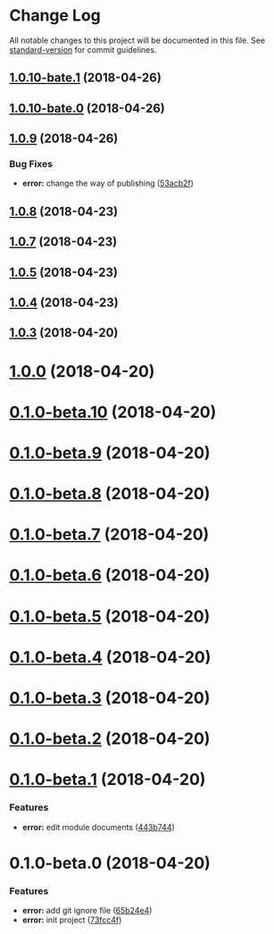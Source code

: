 # Change Log

All notable changes to this project will be documented in this file. See [standard-version](https://github.com/conventional-changelog/standard-version) for commit guidelines.

<a name="1.0.10-bate.1"></a>
## [1.0.10-bate.1](https://github.com/ll84273096/rock-error/compare/v1.0.10-bate.0...v1.0.10-bate.1) (2018-04-26)



<a name="1.0.10-bate.0"></a>
## [1.0.10-bate.0](https://github.com/ll84273096/rock-error/compare/v1.0.9...v1.0.10-bate.0) (2018-04-26)



<a name="1.0.9"></a>
## [1.0.9](https://github.com/ll84273096/rock-error/compare/v1.0.8...v1.0.9) (2018-04-26)


### Bug Fixes

* **error:** change the way of publishing ([53acb2f](https://github.com/ll84273096/rock-error/commit/53acb2f))



<a name="1.0.8"></a>
## [1.0.8](https://github.com/ll84273096/rock-error/compare/v1.0.7...v1.0.8) (2018-04-23)



<a name="1.0.7"></a>
## [1.0.7](https://github.com/ll84273096/rock-error/compare/v1.0.5...v1.0.7) (2018-04-23)



<a name="1.0.5"></a>
## [1.0.5](https://github.com/ll84273096/rock-error/compare/v1.0.4...v1.0.5) (2018-04-23)



<a name="1.0.4"></a>
## [1.0.4](https://github.com/ll84273096/rock-error/compare/v1.0.3...v1.0.4) (2018-04-23)



<a name="1.0.3"></a>
## [1.0.3](https://github.com/ll84273096/rock-error/compare/v1.0.0...v1.0.3) (2018-04-20)



<a name="1.0.0"></a>
# [1.0.0](https://github.com/ll84273096/rock-error/compare/v0.1.0-beta.10...v1.0.0) (2018-04-20)



<a name="0.1.0-beta.10"></a>
# [0.1.0-beta.10](https://github.com/ll84273096/rock-error/compare/v0.1.0-beta.9...v0.1.0-beta.10) (2018-04-20)



<a name="0.1.0-beta.9"></a>
# [0.1.0-beta.9](https://github.com/ll84273096/rock-error/compare/v0.1.0-beta.8...v0.1.0-beta.9) (2018-04-20)



<a name="0.1.0-beta.8"></a>
# [0.1.0-beta.8](https://github.com/ll84273096/rock-error/compare/v0.1.0-beta.7...v0.1.0-beta.8) (2018-04-20)



<a name="0.1.0-beta.7"></a>
# [0.1.0-beta.7](https://github.com/ll84273096/rock-error/compare/v0.1.0-beta.6...v0.1.0-beta.7) (2018-04-20)



<a name="0.1.0-beta.6"></a>
# [0.1.0-beta.6](https://github.com/ll84273096/rock-error/compare/v0.1.0-beta.5...v0.1.0-beta.6) (2018-04-20)



<a name="0.1.0-beta.5"></a>
# [0.1.0-beta.5](https://github.com/ll84273096/rock-error/compare/v0.1.0-beta.4...v0.1.0-beta.5) (2018-04-20)



<a name="0.1.0-beta.4"></a>
# [0.1.0-beta.4](https://github.com/ll84273096/rock-error/compare/v0.1.0-beta.3...v0.1.0-beta.4) (2018-04-20)



<a name="0.1.0-beta.3"></a>
# [0.1.0-beta.3](https://github.com/ll84273096/rock-error/compare/v0.1.0-beta.2...v0.1.0-beta.3) (2018-04-20)



<a name="0.1.0-beta.2"></a>
# [0.1.0-beta.2](https://github.com/ll84273096/rock-error/compare/v0.1.0-beta.1...v0.1.0-beta.2) (2018-04-20)



<a name="0.1.0-beta.1"></a>
# [0.1.0-beta.1](https://github.com/ll84273096/rock-error/compare/v0.1.0-beta.0...v0.1.0-beta.1) (2018-04-20)


### Features

* **error:** edit module documents ([443b744](https://github.com/ll84273096/rock-error/commit/443b744))



<a name="0.1.0-beta.0"></a>
# 0.1.0-beta.0 (2018-04-20)


### Features

* **error:** add git ignore file ([65b24e4](https://github.com/ll84273096/rock-error/commit/65b24e4))
* **error:** init project ([73fcc4f](https://github.com/ll84273096/rock-error/commit/73fcc4f))
